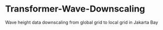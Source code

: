 # Transformer-Wave-Downscaling
Wave height data downscaling from global grid to local grid in Jakarta Bay
